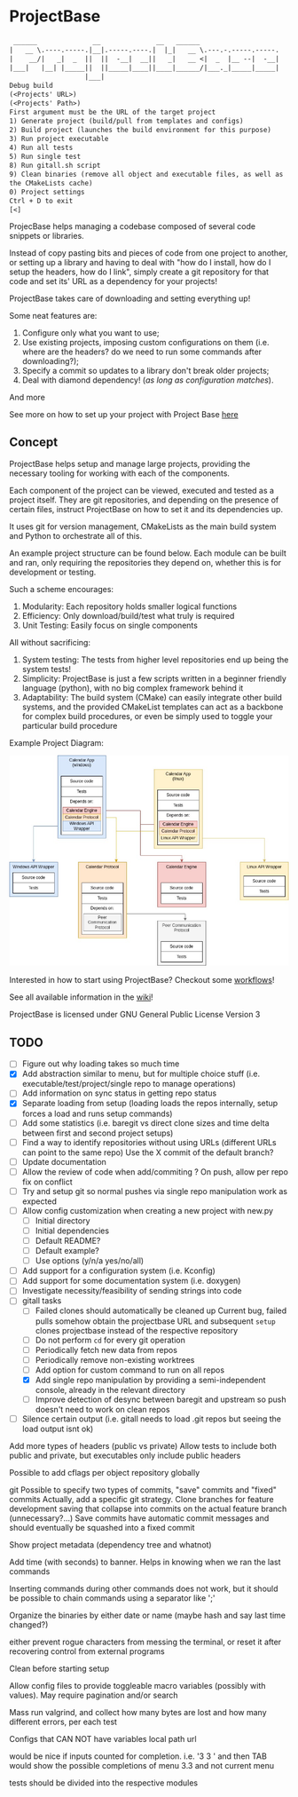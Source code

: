 # ProjectBase

```text
 ______              __              __   ______
|   __ \.----.-----.|__|.-----.----.|  |_|   __ \.---.-.-----.-----.
|    __/|   _|  _  ||  ||  -__|  __||   _|   __ <|  _  |__ --|  -__|
|___|   |__| |_____||  ||_____|____||____|______/|___._|_____|_____|
                   |___|
Debug build
(<Projects' URL>)
(<Projects' Path>)
First argument must be the URL of the target project
1) Generate project (build/pull from templates and configs)
2) Build project (launches the build environment for this purpose)
3) Run project executable
4) Run all tests
5) Run single test
8) Run gitall.sh script
9) Clean binaries (remove all object and executable files, as well as the CMakeLists cache)
0) Project settings
Ctrl + D to exit
[<] 
```

ProjecBase helps managing a codebase composed of several code snippets or
libraries.

Instead of copy pasting bits and pieces of code from one project to another,
or setting up a library and having to deal with "how do I install, how do I
setup the headers, how do I link", simply create a git repository for that code
and set its' URL as a dependency for your projects!

ProjectBase takes care of downloading and setting everything up!

Some neat features are:

1. Configure only what you want to use;
2. Use existing projects, imposing custom configurations on them (i.e. where are
the headers? do we need to run some commands after downloading?);
3. Specify a commit so updates to a library don't break older projects;
4. Deal with diamond dependency! (*as long as configuration matches*).

And more

See more on how to set up your project with Project Base [here](https://gitlab.com/brunoasmauricio/ProjectBase/-/wikis/Setup-and-Run#setting-up-a-project)

## Concept

ProjectBase helps setup and manage large projects, providing the necessary tooling for
working with each of the components.

Each component of the project can be viewed, executed and tested as a project
itself. They are git repositories, and depending on the presence of certain
files, instruct ProjectBase on how to set it and its dependencies up.

It uses git for version management, CMakeLists as the main build system and
Python to orchestrate all of this.

An example project structure can be found below. Each module can be built and ran, only requiring the repositories they depend on, whether this is for development or testing.

Such a scheme encourages:

1. Modularity: Each repository holds smaller logical functions
2. Efficiency: Only download/build/test what truly is required
3. Unit Testing: Easily focus on single components

All without sacrificing:

1. System testing: The tests from higher level repositories end up being the system tests!
2. Simplicity: ProjectBase is just a few scripts written in a beginner friendly language (python), with no big complex framework behind it
3. Adaptability: The build system (CMake) can easily integrate other build systems, and the provided CMakeList templates can act as a backbone for complex build procedures, or even be simply used to toggle your particular build procedure

Example Project Diagram:

![Example Project Diagram](./images/ProjectBase_ProjectDiagram.jpg)

Interested in how to start using ProjectBase? Checkout some [workflows](https://gitlab.com/brunoasmauricio/ProjectBase/-/wikis/workflows)!

See all available information in the [wiki](https://gitlab.com/brunoasmauricio/ProjectBase/-/wikis/home)!

ProjectBase is licensed under GNU General Public License Version 3

## TODO

- [ ] Figure out why loading takes so much time
- [X] Add abstraction similar to menu, but for multiple choice stuff (i.e. executable/test/project/single repo to manage operations)
- [ ] Add information on sync status in getting repo status
- [X] Separate loading from setup (loading loads the repos internally, setup forces a load and runs setup commands)
- [ ] Add some statistics (i.e. baregit vs direct clone sizes and time delta between first and second project setups)
- [ ] Find a way to identify repositories without using URLs (different URLs can point to the same repo)
      Use the X commit of the default branch?
- [ ] Update documentation
- [ ] Allow the review of code when add/commiting ?
      On push, allow per repo fix on conflict
- [ ] Try and setup git so normal pushes via single repo manipulation work as expected
- [ ] Allow config customization when creating a new project with new.py
  - [ ] Initial directory
  - [ ] Initial dependencies
  - [ ] Default README?
  - [ ] Default example?
  - [ ] Use options (y/n/a yes/no/all)
- [ ] Add support for a configuration system (i.e. Kconfig)
- [ ] Add support for some documentation system (i.e. doxygen)
- [ ] Investigate necessity/feasibility of sending strings into code
- [ ] gitall tasks
  - [ ] Failed clones should automatically be cleaned up
          Current bug, failed pulls somehow obtain the projectbase URL and subsequent `setup` clones projectbase instead of the respective repository
  - [ ] Do not perform `cd` for every git operation
  - [ ] Periodically fetch new data from repos
  - [ ] Periodically remove non-existing worktrees
  - [ ] Add option for custom command to run on all repos
  - [X] Add single repo manipulation by providing a semi-independent console,
already in the relevant directory
  - [ ] Improve detection of desync between baregit and upstream so push doesn't
need to work on clean repos
 - [ ] Silence certain output (i.e. gitall needs to load .git repos but seeing the load output isnt ok)

 Add more types of headers (public vs private)
 Allow tests to include both public and private, but executables only include public headers

 Possible to add cflags per
  object
  repository
  globally

git
  Possible to specify two types of commits, "save" commits and "fixed" commits
    Actually, add a specific git strategy. Clone branches for feature development saving that collapse into commits on the actual feature branch (unnecessary?...)
  Save commits have automatic commit messages and should eventually be squashed into a fixed commit

Show project metadata (dependency tree and whatnot)

Add time (with seconds) to banner. Helps in knowing when we ran the last commands

Inserting commands during other commands does not work, but it should be possible to chain commands using a separator like ';'

Organize the binaries by either date or name (maybe hash and say last time changed?)

either prevent rogue characters from messing the terminal, or reset it after recovering control from external programs

Clean before starting setup

Allow config files to provide toggleable macro variables (possibly with values). May require pagination and/or search

Mass run valgrind, and collect how many bytes are lost and how many different errors, per each test

Configs that CAN NOT have variables
  local path
  url


would be nice if inputs counted for completion.
i.e. '3 3 ' and then TAB would show the possible completions of menu 3.3 and not current menu

tests should be divided into the respective modules
